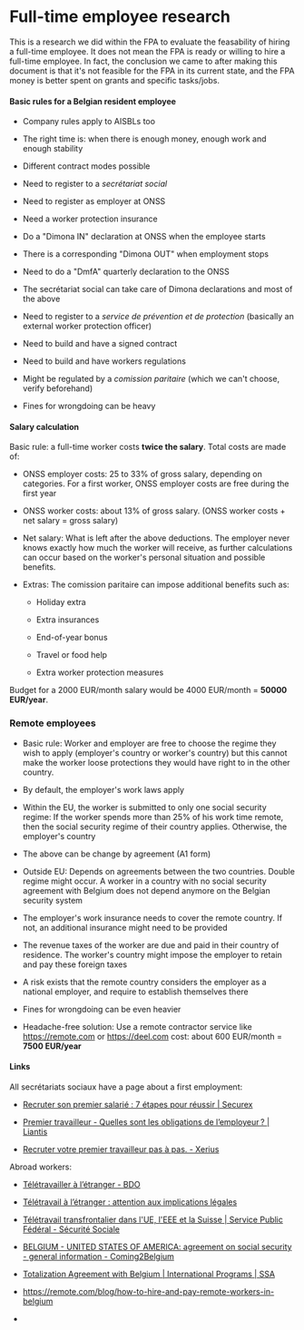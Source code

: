 # Full-time employee research

This is a research we did within the FPA to evaluate the feasability of hiring a full-time employee. It does not mean the FPA is ready or willing to hire a full-time employee. In fact, the conclusion we came to after making this document is that it's not feasible for the FPA in its current state, and the FPA money is better spent on grants and specific tasks/jobs.

#### Basic rules for a Belgian resident employee

* Company rules apply to AISBLs too

* The right time is: when there is enough money, enough work and enough stability

* Different contract modes possible

* Need to register to a *secrétariat social*

* Need to register as employer at ONSS

* Need a worker protection insurance

* Do a "Dimona IN" declaration at ONSS when the employee starts

* There is a corresponding "Dimona OUT" when employment stops

* Need to do a "DmfA" quarterly declaration to the ONSS

* The secrétariat social can take care of Dimona declarations and most of the above

* Need to register to a *service de prévention et de protection* (basically an external worker protection officer)

* Need to build and have a signed contract

* Need to build and have workers regulations

* Might be regulated by a *comission paritaire* (which we can't choose, verify beforehand)

* Fines for wrongdoing can be heavy

#### Salary calculation

Basic rule: a full-time worker costs **twice the salary**. Total costs are made of:

* ONSS employer costs: 25 to 33% of gross salary, depending on categories. For a first worker, ONSS employer costs are free during the first year

* ONSS worker costs: about 13% of gross salary. (ONSS worker costs + net salary = gross salary)

* Net salary: What is left after the above deductions. The employer never knows exactly how much the worker will receive, as further calculations can occur based on the worker's personal situation and possible benefits.

* Extras: The comission paritaire can impose additional benefits such as:
  
  * Holiday extra
  
  * Extra insurances
  
  * End-of-year bonus
  
  * Travel or food help
  
  * Extra worker protection measures

Budget for a 2000 EUR/month salary would be 4000 EUR/month = **50000 EUR/year**. 

### Remote employees

* Basic rule: Worker and employer are free to choose the regime they wish to apply (employer's country or worker's country) but this cannot make the worker loose protections they would have right to in the other country.

* By default, the employer's work laws apply

* Within the EU, the worker is submitted to only one social security regime: If the worker spends more than 25% of his work time remote, then the social security regime of their country applies. Otherwise, the employer's country

* The above can be change by agreement (A1 form)

* Outside EU: Depends on agreements between the two countries. Double regime might occur. A worker in a country with no social security agreement with Belgium does not depend anymore on the Belgian security system

* The employer's work insurance needs to cover the remote country. If not, an additional insurance might need to be provided

* The revenue taxes of the worker are due and paid in their country of residence. The worker's country might impose the employer to retain and pay these foreign taxes

* A risk exists that the remote country considers the employer as a national employer, and require to establish themselves there

* Fines for wrongdoing can be even heavier

* Headache-free solution: Use a remote contractor service like https://remote.com or https://deel.com cost: about 600 EUR/month = **7500 EUR/year**

#### Links

All secrétariats sociaux have a page about a first employment:

* [Recruter son premier salari&#xE9; : 7 &#xE9;tapes pour r&#xE9;ussir | Securex](https://www.securex.be/fr/premier-engagement/devenir-employeur)

* [Premier travailleur - Quelles sont les obligations de l’employeur ? | Liantis](https://www.liantis.be/fr/politique-du-personnel/engager-du-personnel/obligations-premiere-embauche)

* [Recruter votre premier travailleur pas &#224; pas. - Xerius](https://www.xerius.be/fr-be/independants/modifier/premier-travailleur)

Abroad workers:

* [Télétravailler à l’étranger - BDO](https://landing.bdo.be/fr/to-the-point/teletravailler-a-letranger/)

* [Télétravail à l’étranger : attention aux implications légales](https://www.beci.be/en/blog/hr-social-33/teletravail-a-l-etranger-attention-aux-implications-legales-1484)

* [Télétravail transfrontalier dans l'UE, l'EEE et la Suisse | Service Public Fédéral - Sécurité Sociale](https://socialsecurity.belgium.be/fr/activites-internationales/teletravail-transfrontalier-dans-lue-leee-et-la-suisse)

* [BELGIUM - UNITED STATES OF AMERICA: agreement on social security - general information - Coming2Belgium](https://www.socialsecurity.be/CMS/en/coming_to_belgium/convention/FODSZ_Convention_-USA)

* [Totalization Agreement with Belgium | International Programs | SSA](https://www.ssa.gov/international/Agreement_Pamphlets/belgium.html)

* https://remote.com/blog/how-to-hire-and-pay-remote-workers-in-belgium

* 
